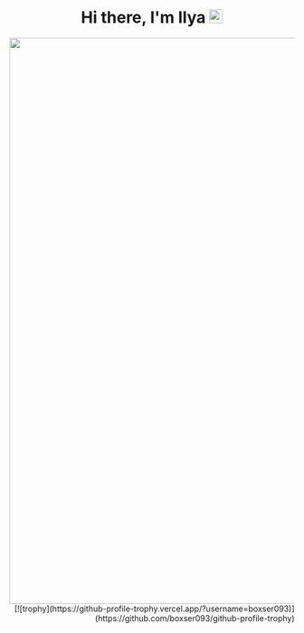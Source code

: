 <h1 align="center">Hi there, I'm Ilya
<img src="https://github.com/blackcater/blackcater/raw/main/images/Hi.gif" height="24"/></h1>
<div align="right"></h1>
  <img src="https://readme-typing-svg.herokuapp.com?color=%8B008B&lines=Java+backend+developer+from+Russia" width="1000"/>
</dev>
[![trophy](https://github-profile-trophy.vercel.app/?username=boxser093)](https://github.com/boxser093/github-profile-trophy)

